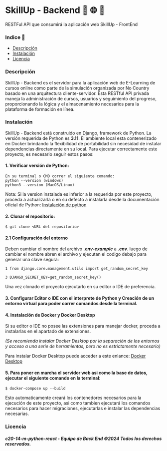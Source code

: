 # SkillUp - Backend 🏢 🌐 🔗

RESTFul API que consumirá la aplicación web SkillUp - FrontEnd

### Indice 📑

- [Descripción](#descripción)
- [Instalación](#instalación)
- [Licencia](#licencia)

### Descripción

SkillUp - Backend es el servidor para la aplicación web de E-Learning de cursos online como parte de la simulación organizada por No Country basado en una arquitectura cliente-servidor. Esta RESTful API privada maneja la administración de cursos, usuarios y seguimiento del progreso, proporcionando la lógica y el almacenamiento necesarios para la plataforma de formación en línea.


### Instalación

SkillUp - Backend está construido en Django, framework de Python. La versión requerida de Python es **3.11**. El ambiente local esta contenerizado en Docker brindando la flexibilidad de portabilidad sin necesidad de instalar dependencias directamente en su local. 
Para ejecutar correctamente este proyecto, es necesario seguir estos pasos:

#### 1. Verificar versión de Python:

    En su terminal o CMD correr el siguiente comando:
    python --version (windows)
    python3 --version (MacOS/Linux)
Nota: Si la version instalada es inferior a la requerida por este proyecto, proceda a actualizarla o en su defecto a instalarla desde la documentación oficial de Python:
[Instalación de python](https://www.python.org/downloads/)

#### 2. Clonar el repositorio:

    $ git clone <URL del repositorio>

#### 2.1 Configuración del entorno

Deben cambiar el nombre del archivo **_.env-example_** a **_.env_**. luego de cambiar el nombre abren el archivo y ejecutan el codigo debajo para generar una clave segura:

```
1 from django.core.management.utils import get_random_secret_key 

3 DJANGO_SECRET_KEY=get_random_secret_key()
```


Una vez clonado el proyecto ejecutarlo en su editor o IDE de preferencia.

#### 3. Configurar Editor o IDE con el interprete de Python y Creación de un entorno virtual para poder correr comandos desde la terminal.

#### 4. Instalación de Docker y Docker Desktop

Si su editor o IDE no posee las extensiones para manejar docker, proceda a instalarlas en el apartado de extensiones.

_(Se recomienda instalar Docker Desktop por la separación de los entornos y acceso a una serie de herramientas, pero no es estrictamente necesario)_

Para instalar Docker Desktop puede acceder a este enlance:
    [Docker Desktop](https://www.docker.com/products/docker-desktop/)

#### 5. Para poner en marcha el servidor web asi como la base de datos, ejecutar el siguiente comando en la terminal:
    
    $ docker-compose up --build

Esto automaticamente creará los contenedores necesarios para la ejecución de este proyecto, asi como tambien ejecutará los comandos necesarios para hacer migraciones, ejecutarlas e instalar las dependencias necesarias.

### Licencia
#### _c20-14-m-python-react - Equipo de Back End ©2024 Todos los derechos reservados._



    










